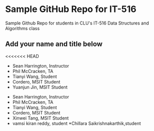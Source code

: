 # Sample GitHub Repo for IT-516

Sample Github Repo for students in CLU's IT-516 Data Structures and Algorithms class

## Add your name and title below
<<<<<<< HEAD

- Sean Harrington, Instructor
- Phil McCracken, TA
- Tianyi Wang, Student
- Cordero, MSIT Student
- Yuanjun Jin, MSIT Student
* Sean Harrington, Instructor
* Phil McCracken, TA
* Tianyi Wang, Student
* Cordero, MSIT Student
* Xinwei Tang, MSIT Student
* vamsi kiran reddy, student
*Chillara Saikrishnakarthik,student

